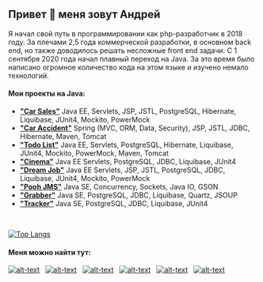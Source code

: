 ## Привет 👋 меня зовут Андрей
<p>Я начал свой путь в программировании как php-разработчик в 2018 году. За плечами 2,5 года коммерческой разработки, в основном back end, но также доводилось решать несложные front end задачи. С 1 сентября 2020 года начал плавный переход на Java. За это время было написано огромное количество кода на этом языке и изучено немало технологий.</p>
<h4>Мои проекты на Java:</h4>

<ul>
  <li>
    <strong><a href="https://github.com/ReyBos/job4j_cars">"Car Sales"</a></strong> Java EE, Servlets, JSP, JSTL, PostgreSQL, Hibernate, Liquibase, JUnit4, Mockito, PowerMock
  </li>
  <li>
    <strong><a href="https://github.com/ReyBos/job4j_car_accident">"Car Accident"</a></strong> Spring (MVC, ORM, Data, Security), JSP, JSTL, JDBC, Hibernate, Maven, Tomcat
  </li>
  <li>
    <strong><a href="https://github.com/ReyBos/job4j_todo">"Todo List"</a></strong> Java EE, Servlets, PostgreSQL, Hibernate, Liquibase, JUnit4, Mockito, PowerMock, Maven, Tomcat
  </li>
  <li>
    <strong><a href="https://github.com/ReyBos/job4j_cinema">"Cinema"</a></strong> Java EE Servlets, PostgreSQL, JDBC, Liquibase, JUnit4
  </li>
  <li>
    <strong><a href="https://github.com/ReyBos/job4j_dreamjob">"Dream Job"</a></strong> Java EE Servlets, JSP, JSTL, PostgreSQL, JDBC, Liquibase, JUnit4, Mockito, PowerMock
  </li>
  <li>
    <strong><a href="https://github.com/ReyBos/job4j_pooh">"Pooh JMS"</a></strong> Java SE, Concurrency, Sockets, Java IO, GSON
  </li>
  <li>
    <strong><a href="https://github.com/ReyBos/job4j_grabber">"Grabber"</a></strong> Java SE, PostgreSQL, JDBC, Liquibase, Quartz, JSOUP
  </li>
  <li>
    <strong><a href="https://github.com/ReyBos/job4j_tracker">"Tracker"</a></strong> Java SE, PostgreSQL, JDBC, Liquibase, JUnit4
  </li>
  <!-- <li><strong><a href=""></a></strong></li> -->
</ul>

<br>

[![Top Langs](https://github-readme-stats.vercel.app/api/top-langs/?username=reybos&hide=css&layout=compact)](https://github.com/anuraghazra/github-readme-stats)

<h4>Меня можно найти тут:</h4>

[![alt-text](https://img.shields.io/badge/-linkedin-283e4a?style=flat&logo=linkedin&logoColor=white)](https://www.linkedin.com/in/reybos/)&nbsp;&nbsp;
[![alt-text](https://img.shields.io/badge/-LeetCode-FFA116?style=flat&logo=LeetCode&logoColor=black)](https://leetcode.com/reybos/)&nbsp;&nbsp;
[![alt-text](https://img.shields.io/badge/-telegram-grey?style=flat&logo=telegram&logoColor=white)](https://t.me/reybos)&nbsp;&nbsp;
[![alt-text](https://img.shields.io/badge/@%20email-005FED?style=flat&logo=mail&logoColor=white)](mailto:andreybosiy@yandex.ru)&nbsp;&nbsp;
[![alt-text](https://img.shields.io/badge/-ВКонтакте-blue?style=flat&logo=vk&logoColor=white  "vk.com")](https://vk.com/reybos)&nbsp;&nbsp;
[![alt-text](https://img.shields.io/badge/-instagram-E4405F?style=flat&logo=instagram&logoColor=white)](https://www.instagram.com/andreybossiy)&nbsp;&nbsp;
